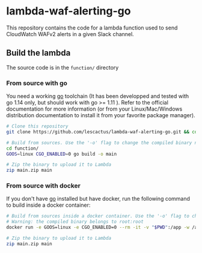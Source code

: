 # lambda-waf-alerting-go

This repository contains the code for a lambda function used to send CloudWatch WAFv2 alerts in a given Slack channel.

## Build the lambda

The source code is in the `function/` directory

### From source with go

You need a working [go](https://golang.org/doc/install) toolchain (It has been developped and tested with go 1.14 only, but should work with go >= 1.11 ). Refer to the official documentation for more information (or from your Linux/Mac/Windows distribution documentation to install it from your favorite package manager).

```sh
# Clone this repository
git clone https://github.com/lescactus/lambda-waf-alerting-go.git && cd lambda-waf-alerting-go

# Build from sources. Use the '-o' flag to change the compiled binary name
cd function/
GOOS=linux CGO_ENABLED=0 go build -o main

# Zip the binary to upload it to Lambda
zip main.zip main
```

### From source with docker

If you don't have [go](https://golang.org/) installed but have docker, run the following command to build inside a docker container:

```sh
# Build from sources inside a docker container. Use the '-o' flag to change the compiled binary name
# Warning: the compiled binary belongs to root:root
docker run -e GOOS=linux -e CGO_ENABLED=0 --rm -it -v "$PWD":/app -w /app golang:1.14 go build -o main

# Zip the binary to upload it to Lambda
zip main.zip main
```